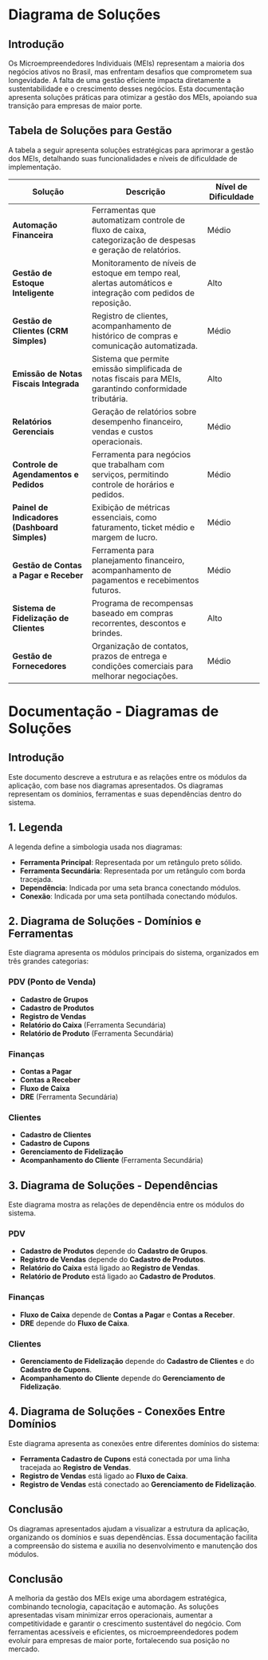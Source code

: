 # Diagrama de Soluções

## Introdução
Os Microempreendedores Individuais (MEIs) representam a maioria dos negócios ativos no Brasil, mas enfrentam desafios que comprometem sua longevidade. A falta de uma gestão eficiente impacta diretamente a sustentabilidade e o crescimento desses negócios. Esta documentação apresenta soluções práticas para otimizar a gestão dos MEIs, apoiando sua transição para empresas de maior porte.

## Tabela de Soluções para Gestão
A tabela a seguir apresenta soluções estratégicas para aprimorar a gestão dos MEIs, detalhando suas funcionalidades e níveis de dificuldade de implementação.

| **Solução** | **Descrição** | **Nível de Dificuldade** |
|-------------|--------------|-------------------------|
| **Automação Financeira** | Ferramentas que automatizam controle de fluxo de caixa, categorização de despesas e geração de relatórios. | Médio |
| **Gestão de Estoque Inteligente** | Monitoramento de níveis de estoque em tempo real, alertas automáticos e integração com pedidos de reposição. | Alto |
| **Gestão de Clientes (CRM Simples)** | Registro de clientes, acompanhamento de histórico de compras e comunicação automatizada. | Médio |
| **Emissão de Notas Fiscais Integrada** | Sistema que permite emissão simplificada de notas fiscais para MEIs, garantindo conformidade tributária. | Alto |
| **Relatórios Gerenciais** | Geração de relatórios sobre desempenho financeiro, vendas e custos operacionais. | Médio |
| **Controle de Agendamentos e Pedidos** | Ferramenta para negócios que trabalham com serviços, permitindo controle de horários e pedidos. | Médio |
| **Painel de Indicadores (Dashboard Simples)** | Exibição de métricas essenciais, como faturamento, ticket médio e margem de lucro. | Médio |
| **Gestão de Contas a Pagar e Receber** | Ferramenta para planejamento financeiro, acompanhamento de pagamentos e recebimentos futuros. | Médio |
| **Sistema de Fidelização de Clientes** | Programa de recompensas baseado em compras recorrentes, descontos e brindes. | Alto |
| **Gestão de Fornecedores** | Organização de contatos, prazos de entrega e condições comerciais para melhorar negociações. | Médio |

# Documentação - Diagramas de Soluções

## Introdução
Este documento descreve a estrutura e as relações entre os módulos da aplicação, com base nos diagramas apresentados. Os diagramas representam os domínios, ferramentas e suas dependências dentro do sistema.

## 1. Legenda
A legenda define a simbologia usada nos diagramas:

- **Ferramenta Principal**: Representada por um retângulo preto sólido.
- **Ferramenta Secundária**: Representada por um retângulo com borda tracejada.
- **Dependência**: Indicada por uma seta branca conectando módulos.
- **Conexão**: Indicada por uma seta pontilhada conectando módulos.

## 2. Diagrama de Soluções - Domínios e Ferramentas
Este diagrama apresenta os módulos principais do sistema, organizados em três grandes categorias:

### **PDV (Ponto de Venda)**
- **Cadastro de Grupos**
- **Cadastro de Produtos**
- **Registro de Vendas**
- **Relatório do Caixa** (Ferramenta Secundária)
- **Relatório de Produto** (Ferramenta Secundária)

### **Finanças**
- **Contas a Pagar**
- **Contas a Receber**
- **Fluxo de Caixa**
- **DRE** (Ferramenta Secundária)

### **Clientes**
- **Cadastro de Clientes**
- **Cadastro de Cupons**
- **Gerenciamento de Fidelização**
- **Acompanhamento do Cliente** (Ferramenta Secundária)

## 3. Diagrama de Soluções - Dependências
Este diagrama mostra as relações de dependência entre os módulos do sistema.

### **PDV**
- **Cadastro de Produtos** depende do **Cadastro de Grupos**.
- **Registro de Vendas** depende do **Cadastro de Produtos**.
- **Relatório do Caixa** está ligado ao **Registro de Vendas**.
- **Relatório de Produto** está ligado ao **Cadastro de Produtos**.

### **Finanças**
- **Fluxo de Caixa** depende de **Contas a Pagar** e **Contas a Receber**.
- **DRE** depende do **Fluxo de Caixa**.

### **Clientes**
- **Gerenciamento de Fidelização** depende do **Cadastro de Clientes** e do **Cadastro de Cupons**.
- **Acompanhamento do Cliente** depende do **Gerenciamento de Fidelização**.

## 4. Diagrama de Soluções - Conexões Entre Domínios
Este diagrama apresenta as conexões entre diferentes domínios do sistema:
- **Ferramenta Cadastro de Cupons** está conectada por uma linha tracejada ao **Registro de Vendas**.
- **Registro de Vendas** está ligado ao **Fluxo de Caixa**.
- **Registro de Vendas** está conectado ao **Gerenciamento de Fidelização**.

## Conclusão
Os diagramas apresentados ajudam a visualizar a estrutura da aplicação, organizando os domínios e suas dependências. Essa documentação facilita a compreensão do sistema e auxilia no desenvolvimento e manutenção dos módulos.



## Conclusão
A melhoria da gestão dos MEIs exige uma abordagem estratégica, combinando tecnologia, capacitação e automação. As soluções apresentadas visam minimizar erros operacionais, aumentar a competitividade e garantir o crescimento sustentável do negócio. Com ferramentas acessíveis e eficientes, os microempreendedores podem evoluir para empresas de maior porte, fortalecendo sua posição no mercado.


